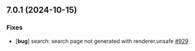 ## 7.0.1 (2024-10-15)

### Fixes

- [**bug**] search: search page not generated with renderer.unsafe [#929](https://github.com/McShelby/hugo-theme-relearn/issues/929)
